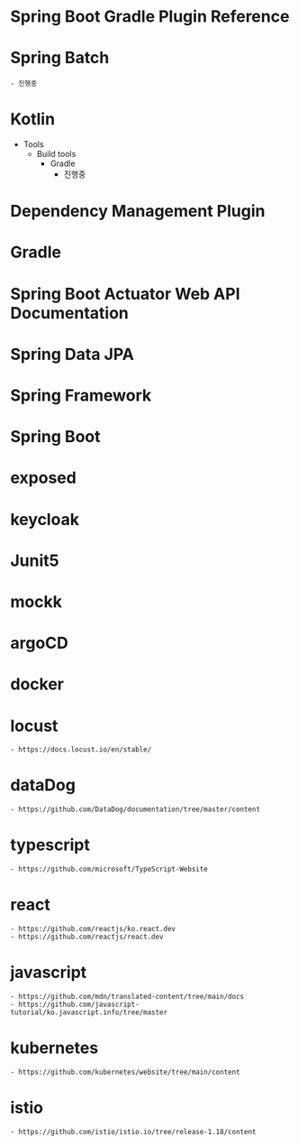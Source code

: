 # Spring Boot Gradle Plugin Reference
# Spring Batch
    - 진행중
# Kotlin
- Tools
    - Build tools
        - Gradle
            - 진행중
# Dependency Management Plugin
# Gradle
# Spring Boot Actuator Web API Documentation
# Spring Data JPA
# Spring Framework
# Spring Boot
# exposed
# keycloak
# Junit5
# mockk
# argoCD
# docker
# locust
    - https://docs.locust.io/en/stable/
# dataDog
    - https://github.com/DataDog/documentation/tree/master/content
# typescript
    - https://github.com/microsoft/TypeScript-Website
# react
    - https://github.com/reactjs/ko.react.dev
    - https://github.com/reactjs/react.dev
# javascript
    - https://github.com/mdn/translated-content/tree/main/docs
    - https://github.com/javascript-tutorial/ko.javascript.info/tree/master
# kubernetes
    - https://github.com/kubernetes/website/tree/main/content 
# istio
    - https://github.com/istio/istio.io/tree/release-1.18/content
